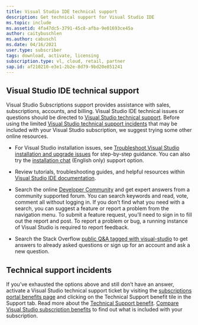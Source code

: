 ```yaml
---
title: Visual Studio IDE technical support
description: Get technical support for Visual Studio IDE
ms.topic: include
ms.assetid: 4fa47dc5-3791-45c8-afba-9e01693ce45a
author: caitybuschlen
ms.author: cabuschl
ms.date: 04/16/2021
user.type: subscriber
tags: download, activate, licensing
subscription.type: vl, cloud, retail, partner
sap.id: af210210-e3e1-2b2e-8d79-9bd20e851241
---
```


## Visual Studio IDE technical support 

Visual Studio Subscriptions support provides assistance with sales, subscriptions, accounts, and billing. Visual Studio IDE technical issues or questions should be directed to [Visual Studio technical support](https://visualstudio.microsoft.com/vs/support/). Before using the limited [Visual Studio technical support incidents](https://docs.microsoft.com/visualstudio/subscriptions/vs-tech-support) that may be included with your Visual Studio subscription, we suggest trying some other online resources.

- For Visual Studio installation issues, see [Troubleshoot Visual Studio installation and upgrade issues](https://docs.microsoft.com/visualstudio/install/troubleshooting-installation-issues) for step-by-step guidance. You can also try the [installation chat](https://visualstudio.microsoft.com/vs/support/#talktous) (English only) support option.

- Review tutorials, troubleshooting guides, and helpful resources within [Visual Studio IDE documentation](https://docs.microsoft.com/visualstudio/ide/). 

- Search the online [Developer Community](https://developercommunity.visualstudio.com/) and get expert answers from a community supported forum. You can search keywords and read, vote, comment all without logging in. If you don’t find what you need with a search, you can suggest a feature or report a problem from the navigation menu. To submit a feature request, you’ll need to sign in to fill out the report and post. To report a problem or bug, a running instance of Visual Studio is required to report feedback.  

- Search the Stack Overflow [public Q&A tagged with visual-studio](https://stackoverflow.com/questions/tagged/visual-studio?tab=Newest) to get answers to already asked questions or sign up for an account and ask a new question.  

## Technical support incidents 

If you’ve exhausted the options above and still don’t have an answer, activate a Visual Studio technical support ticket by visiting the [subscriptions portal benefits page](https://my.visualstudio.com/Benefits) and clicking on the Technical Support benefit tile in the Support tab. Read more about the [Technical Support benefit](https://docs.microsoft.com/visualstudio/subscriptions/vs-tech-support). [Compare Visual Studio subscription benefits](https://visualstudio.microsoft.com/vs/benefits/#azure?cat=visual-studio-enterprise-subscription) to find out what is included with your subscription.